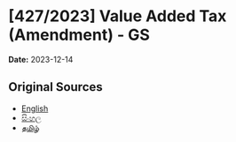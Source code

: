 # [427/2023] Value Added Tax (Amendment) - GS

**Date:** 2023-12-14

## Original Sources

- [English](https://documents.gov.lk/view/bills/2023/12/427-2023_E.pdf)
- [සිංහල](https://documents.gov.lk/view/bills/2023/12/427-2023_S.pdf)
- [தமிழ்](https://documents.gov.lk/view/bills/2023/12/427-2023_T.pdf)
